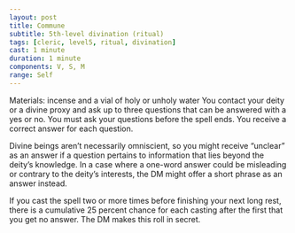 ```yaml
---
layout: post
title: Commune
subtitle: 5th-level divination (ritual)
tags: [cleric, level5, ritual, divination]
cast: 1 minute
duration: 1 minute
components: V, S, M
range: Self
---
```

Materials: incense and a vial of holy or unholy water
You contact your deity or a divine proxy and ask up to three questions that can be answered with a yes or no. You must ask your questions before the spell ends. You receive a correct answer for each question.

Divine beings aren’t necessarily omniscient, so you might receive “unclear” as an answer if a question pertains to information that lies beyond the deity’s knowledge. In a case where a one-word answer could be misleading or contrary to the deity’s interests, the DM might offer a short phrase as an answer instead.

If you cast the spell two or more times before finishing your next long rest, there is a cumulative 25 percent chance for each casting after the first that you get no answer. The DM makes this roll in secret.